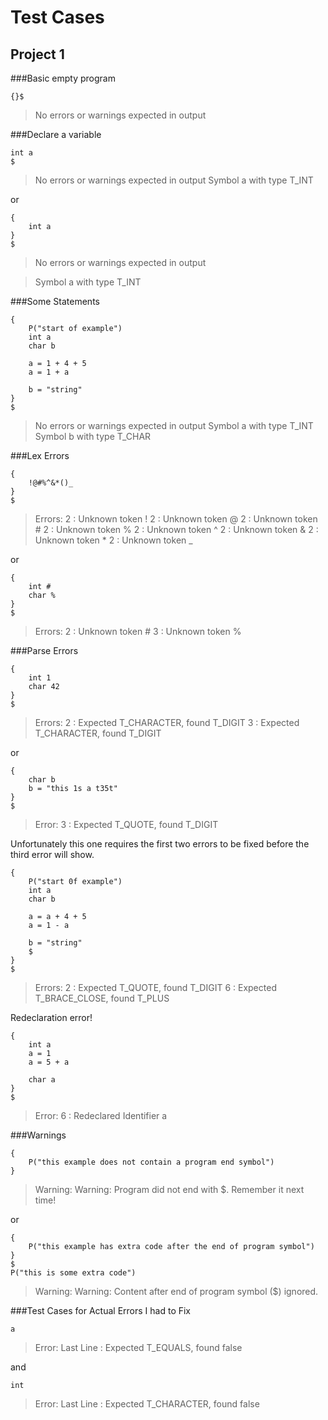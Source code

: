 Test Cases
==========

Project 1
---------
###Basic empty program
```
{}$
```
> No errors or warnings expected in output

###Declare a variable
```
int a
$
```
> No errors or warnings expected in output
> Symbol a with type T_INT

or
```
{
    int a
}
$
```
> No errors or warnings expected in output

> Symbol a with type T_INT

###Some Statements
```
{
    P("start of example")
    int a
    char b
    
    a = 1 + 4 + 5
    a = 1 + a
    
    b = "string"
}
$
```
> No errors or warnings expected in output
> Symbol a with type T_INT
> Symbol b with type T_CHAR

###Lex Errors
```
{
    !@#%^&*()_
}
$
```
>Errors:
>2 : Unknown token !
>2 : Unknown token @
>2 : Unknown token #
>2 : Unknown token %
>2 : Unknown token ^
>2 : Unknown token &
>2 : Unknown token \*
>2 : Unknown token \_

or
```
{
    int #
    char %
}
$
```
>Errors:
>2 : Unknown token #
>3 : Unknown token %

###Parse Errors
```
{
    int 1
    char 42
}
$
```
>Errors:
>2 : Expected T_CHARACTER, found T_DIGIT
>3 : Expected T_CHARACTER, found T_DIGIT

or
```
{
    char b
    b = "this 1s a t35t"
}
$
```
>Error:
>3 : Expected T_QUOTE, found T_DIGIT

Unfortunately this one requires the first two errors to be fixed before the third error will show.
```
{
    P("start 0f example")
    int a
    char b
    
    a = a + 4 + 5
    a = 1 - a
    
    b = "string"
    $
}
$
```
>Errors:
>2 : Expected T_QUOTE, found T_DIGIT
>6 : Expected T_BRACE_CLOSE, found T_PLUS

Redeclaration error!
```
{
    int a
    a = 1
    a = 5 + a
    
    char a
}
$
```
>Error:
>6 : Redeclared Identifier a

###Warnings
```
{
    P("this example does not contain a program end symbol")
}
```
>Warning:
>Warning: Program did not end with $. Remember it next time!

or
```
{
    P("this example has extra code after the end of program symbol")
}
$
P("this is some extra code")
```
>Warning:
>Warning: Content after end of program symbol ($) ignored.

###Test Cases for Actual Errors I had to Fix
```
a
```
>Error:
>Last Line : Expected T_EQUALS, found false

and
```
int
```
>Error:
>Last Line : Expected T_CHARACTER, found false